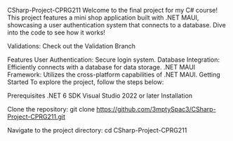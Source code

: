 CSharp-Project-CPRG211
Welcome to the final project for my C# course! This project features a mini shop application built with .NET MAUI, showcasing a user authentication system that connects to a database. Dive into the code to see how it works!

Validations: Check out the Validation Branch

Features
User Authentication: Secure login system.
Database Integration: Efficiently connects with a database for data storage.
.NET MAUI Framework: Utilizes the cross-platform capabilities of .NET MAUI.
Getting Started
To explore the project, follow the steps below:

Prerequisites
.NET 6 SDK
Visual Studio 2022 or later
Installation

Clone the repository:
git clone https://github.com/3mptySpac3/CSharp-Project-CPRG211.git

Navigate to the project directory:
cd CSharp-Project-CPRG211

